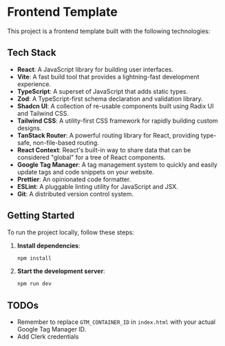 # Frontend Template

This project is a frontend template built with the following technologies:

## Tech Stack

- **React**: A JavaScript library for building user interfaces.
- **Vite**: A fast build tool that provides a lightning-fast development experience.
- **TypeScript**: A superset of JavaScript that adds static types.
- **Zod**: A TypeScript-first schema declaration and validation library.
- **Shadcn UI**: A collection of re-usable components built using Radix UI and Tailwind CSS.
- **Tailwind CSS**: A utility-first CSS framework for rapidly building custom designs.
- **TanStack Router**: A powerful routing library for React, providing type-safe, non-file-based routing.
- **React Context**: React's built-in way to share data that can be considered "global" for a tree of React components.
- **Google Tag Manager**: A tag management system to quickly and easily update tags and code snippets on your website.
- **Prettier**: An opinionated code formatter.
- **ESLint**: A pluggable linting utility for JavaScript and JSX.
- **Git**: A distributed version control system.

## Getting Started

To run the project locally, follow these steps:

1.  **Install dependencies**:

    ```bash
    npm install
    ```

2.  **Start the development server**:

    ```bash
    npm run dev
    ```

## TODOs

- Remember to replace `GTM_CONTAINER_ID` in `index.html` with your actual Google Tag Manager ID.
- Add Clerk credentials

